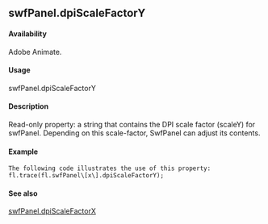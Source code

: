## swfPanel.dpiScaleFactorY

#### Availability

Adobe Animate.

#### Usage

swfPanel.dpiScaleFactorY

#### Description

Read-only property: a string that contains the DPI scale factor (scaleY) for swfPanel. Depending on this scale-factor, SwfPanel can adjust its contents.

#### Example

```
The following code illustrates the use of this property:
fl.trace(fl.swfPanel\[x\].dpiScaleFactorY);

```
#### See also

[swfPanel.dpiScaleFactorX](#_bookmark907)
